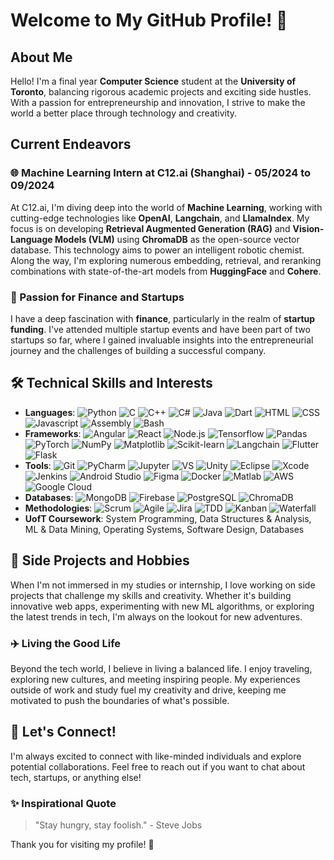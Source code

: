 # Welcome to My GitHub Profile! 🌟

## About Me
Hello! I'm a final year **Computer Science** student at the **University of Toronto**, balancing rigorous academic projects and exciting side hustles. With a passion for entrepreneurship and innovation, I strive to make the world a better place through technology and creativity.

## Current Endeavors
### 🌐 Machine Learning Intern at C12.ai (Shanghai) - 05/2024 to 09/2024
At C12.ai, I'm diving deep into the world of **Machine Learning**, working with cutting-edge technologies like **OpenAI**, **Langchain**, and **LlamaIndex**. My focus is on developing **Retrieval Augmented Generation (RAG)** and **Vision-Language Models (VLM)** using **ChromaDB** as the open-source vector database. This technology aims to power an intelligent robotic chemist. Along the way, I'm exploring numerous embedding, retrieval, and reranking combinations with state-of-the-art models from **HuggingFace** and **Cohere**.

### 💼 Passion for Finance and Startups
I have a deep fascination with **finance**, particularly in the realm of **startup funding**. I've attended multiple startup events and have been part of two startups so far, where I gained invaluable insights into the entrepreneurial journey and the challenges of building a successful company.

## 🛠 Technical Skills and Interests
- **Languages**: ![Python](https://img.shields.io/badge/-Python-3776AB?style=flat&logo=python&logoColor=white) ![C](https://img.shields.io/badge/-C-A8B9CC?style=flat&logo=c&logoColor=white) ![C++](https://img.shields.io/badge/-C++-00599C?style=flat&logo=c%2B%2B&logoColor=white) ![C#](https://img.shields.io/badge/-C%23-239120?style=flat&logo=c-sharp&logoColor=white) ![Java](https://img.shields.io/badge/-Java-007396?style=flat&logo=java&logoColor=white) ![Dart](https://img.shields.io/badge/-Dart-0175C2?style=flat&logo=dart&logoColor=white) ![HTML](https://img.shields.io/badge/-HTML5-E34F26?style=flat&logo=html5&logoColor=white) ![CSS](https://img.shields.io/badge/-CSS3-1572B6?style=flat&logo=css3&logoColor=white) ![Javascript](https://img.shields.io/badge/-JavaScript-F7DF1E?style=flat&logo=javascript&logoColor=black) ![Assembly](https://img.shields.io/badge/-Assembly-525252?style=flat&logo=asm&logoColor=white) ![Bash](https://img.shields.io/badge/-Bash-4EAA25?style=flat&logo=gnu-bash&logoColor=white)
- **Frameworks**: ![Angular](https://img.shields.io/badge/-Angular-DD0031?style=flat&logo=angular&logoColor=white) ![React](https://img.shields.io/badge/-React-61DAFB?style=flat&logo=react&logoColor=black) ![Node.js](https://img.shields.io/badge/-Node.js-339933?style=flat&logo=node.js&logoColor=white) ![Tensorflow](https://img.shields.io/badge/-TensorFlow-FF6F00?style=flat&logo=tensorflow&logoColor=white) ![Pandas](https://img.shields.io/badge/-Pandas-150458?style=flat&logo=pandas&logoColor=white) ![PyTorch](https://img.shields.io/badge/-PyTorch-EE4C2C?style=flat&logo=pytorch&logoColor=white) ![NumPy](https://img.shields.io/badge/-NumPy-013243?style=flat&logo=numpy&logoColor=white) ![Matplotlib](https://img.shields.io/badge/-Matplotlib-11557C?style=flat&logo=matplotlib&logoColor=white) ![Scikit-learn](https://img.shields.io/badge/-Scikit%20Learn-F7931E?style=flat&logo=scikit-learn&logoColor=white) ![Langchain](https://img.shields.io/badge/-Langchain-2B6CC4?style=flat) ![Flutter](https://img.shields.io/badge/-Flutter-02569B?style=flat&logo=flutter&logoColor=white) ![Flask](https://img.shields.io/badge/-Flask-000000?style=flat&logo=flask&logoColor=white)
- **Tools**: ![Git](https://img.shields.io/badge/-Git-F05032?style=flat&logo=git&logoColor=white) ![PyCharm](https://img.shields.io/badge/-PyCharm-000000?style=flat&logo=pycharm&logoColor=white) ![Jupyter](https://img.shields.io/badge/-Jupyter-F37626?style=flat&logo=jupyter&logoColor=white) ![VS](https://img.shields.io/badge/-Visual%20Studio-5C2D91?style=flat&logo=visual-studio&logoColor=white) ![Unity](https://img.shields.io/badge/-Unity-000000?style=flat&logo=unity&logoColor=white) ![Eclipse](https://img.shields.io/badge/-Eclipse-2C2255?style=flat&logo=eclipse&logoColor=white) ![Xcode](https://img.shields.io/badge/-Xcode-1575F9?style=flat&logo=xcode&logoColor=white) ![Jenkins](https://img.shields.io/badge/-Jenkins-D24939?style=flat&logo=jenkins&logoColor=white) ![Android Studio](https://img.shields.io/badge/-Android%20Studio-3DDC84?style=flat&logo=android-studio&logoColor=white) ![Figma](https://img.shields.io/badge/-Figma-F24E1E?style=flat&logo=figma&logoColor=white) ![Docker](https://img.shields.io/badge/-Docker-2496ED?style=flat&logo=docker&logoColor=white) ![Matlab](https://img.shields.io/badge/-Matlab-0076A8?style=flat&logo=mathworks&logoColor=white) ![AWS](https://img.shields.io/badge/-AWS-232F3E?style=flat&logo=amazon-aws&logoColor=white) ![Google Cloud](https://img.shields.io/badge/-Google%20Cloud-4285F4?style=flat&logo=google-cloud&logoColor=white)
- **Databases**: ![MongoDB](https://img.shields.io/badge/-MongoDB-47A248?style=flat&logo=mongodb&logoColor=white) ![Firebase](https://img.shields.io/badge/-Firebase-FFCA28?style=flat&logo=firebase&logoColor=white) ![PostgreSQL](https://img.shields.io/badge/-PostgreSQL-336791?style=flat&logo=postgresql&logoColor=white) ![ChromaDB](https://img.shields.io/badge/-ChromaDB-2B6CC4?style=flat)
- **Methodologies**: ![Scrum](https://img.shields.io/badge/-Scrum-6DB33F?style=flat&logo=scrum&logoColor=white) ![Agile](https://img.shields.io/badge/-Agile-333333?style=flat&logo=agile&logoColor=white) ![Jira](https://img.shields.io/badge/-Jira-0052CC?style=flat&logo=jira&logoColor=white) ![TDD](https://img.shields.io/badge/-TDD-6DB33F?style=flat) ![Kanban](https://img.shields.io/badge/-Kanban-00BFFF?style=flat&logo=kanban&logoColor=white) ![Waterfall](https://img.shields.io/badge/-Waterfall-1E90FF?style=flat)
- **UofT Coursework**: System Programming, Data Structures & Analysis, ML & Data Mining, Operating Systems, Software Design, Databases

## 🎨 Side Projects and Hobbies
When I'm not immersed in my studies or internship, I love working on side projects that challenge my skills and creativity. Whether it's building innovative web apps, experimenting with new ML algorithms, or exploring the latest trends in tech, I'm always on the lookout for new adventures.

### ✈️ Living the Good Life
Beyond the tech world, I believe in living a balanced life. I enjoy traveling, exploring new cultures, and meeting inspiring people. My experiences outside of work and study fuel my creativity and drive, keeping me motivated to push the boundaries of what's possible.

## 🤝 Let's Connect!
I'm always excited to connect with like-minded individuals and explore potential collaborations. Feel free to reach out if you want to chat about tech, startups, or anything else!

### ✨ Inspirational Quote
> "Stay hungry, stay foolish." - Steve Jobs

Thank you for visiting my profile! 🚀
